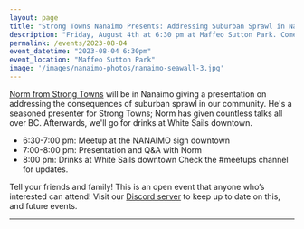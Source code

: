 ```yaml
---
layout: page
title: "Strong Towns Nanaimo Presents: Addressing Suburban Sprawl in Nanaimo with Norm"
description: "Friday, August 4th at 6:30 pm at Maffeo Sutton Park. Come learn about the consequences of suburban sprawl in our community."
permalink: /events/2023-08-04
event_datetime: "2023-08-04 6:30pm"
event_location: "Maffeo Sutton Park"
image: '/images/nanaimo-photos/nanaimo-seawall-3.jpg'
---
```


[Norm from Strong Towns](https://www.strongtowns.org/contributors-journal/2022/7/26/norm-van-eeden-petersman) will be in Nanaimo giving a presentation on addressing the consequences of suburban sprawl in our community. He's a seasoned presenter for Strong Towns; Norm has given countless talks all over BC. Afterwards, we'll go for drinks at White Sails downtown.

- 6:30-7:00 pm: Meetup at the NANAIMO sign downtown
- 7:00-8:00 pm: Presentation and Q&A with Norm
- 8:00 pm: Drinks at White Sails downtown
Check the #meetups channel for updates.

Tell your friends and family! This is an open event that anyone who’s interested can attend!
Visit our [Discord server](https://discord.gg/55gzSQPBmk?event=1126307299913367592) to keep up to date on this, and future events.

***